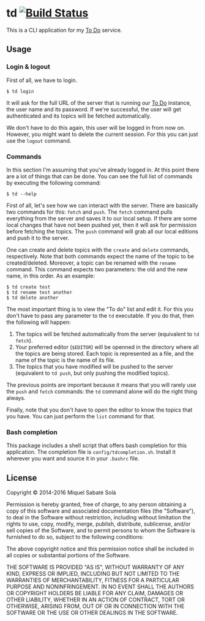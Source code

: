 # td [![Build Status](https://travis-ci.org/mssola/td.svg?branch=master)](https://travis-ci.org/mssola/td)

This is a CLI application for my [To Do](https://github.com/mssola/todo) service.

## Usage

### Login & logout

First of all, we have to login.

    $ td login

It will ask for the full URL of the server that is running our [To
Do](https://github.com/mssola/todo) instance, the user name and its password.
If we're successful, the user will get authenticated and its topics will be
fetched automatically.

We don't have to do this again, this user will be logged in from now on.
However, you might want to delete the current session. For this you can
just use the `logout` command.

### Commands

In this section I'm assuming that you've already logged in. At this point there
are a lot of things that can be done. You can see the full list of commands by
executing the following command:

    $ td --help

First of all, let's see how we can interact with the server. There are
basically two commands for this: `fetch` and `push`. The `fetch` command pulls
everything from the server and saves it to our local setup. If there are
some local changes that have not been pushed yet, then it will ask for
permission before fetching the topics. The `push` command will grab all
our local editions and push it to the server.

One can create and delete topics with the `create` and `delete` commands,
respectively. Note that both commands expect the name of the topic to be
created/deleted. Moreover, a topic can be renamed with the `rename` command.
This command expects two parameters: the old and the new name, in this order.
As an example:

    $ td create test
    $ td rename test another
    $ td delete another

The most important thing is to view the "To do" list and edit it. For this you
don't have to pass any parameter to the `td` executable. If you do that, then
the following will happen:

1. The topics will be fetched automatically from the server (equivalent to `td
   fetch`).
2. Your preferred editor (`$EDITOR`) will be openned in the directory where all
   the topics are being stored. Each topic is represented as a file, and the
   name of the topic is the name of its file.
3. The topics that you have modified will be pushed to the server (equivalent
   to `td push`, but only pushing the modified topics).

The previous points are important because it means that you will rarely use
the `push` and `fetch` commands: the `td` command alone will do the right thing
always.

Finally, note that you don't have to open the editor to know the topics that
you have. You can just perform the `list` command for that.

### Bash completion

This package includes a shell script that offers bash completion for this
application. The completion file is `config/tdcompletion.sh`. Install it
wherever you want and source it in your `.bashrc` file.

## License

Copyright &copy; 2014-2016 Miquel Sabaté Solà

Permission is hereby granted, free of charge, to any person obtaining
a copy of this software and associated documentation files (the
"Software"), to deal in the Software without restriction, including
without limitation the rights to use, copy, modify, merge, publish,
distribute, sublicense, and/or sell copies of the Software, and to
permit persons to whom the Software is furnished to do so, subject to
the following conditions:

The above copyright notice and this permission notice shall be
included in all copies or substantial portions of the Software.

THE SOFTWARE IS PROVIDED "AS IS", WITHOUT WARRANTY OF ANY KIND,
EXPRESS OR IMPLIED, INCLUDING BUT NOT LIMITED TO THE WARRANTIES OF
MERCHANTABILITY, FITNESS FOR A PARTICULAR PURPOSE AND
NONINFRINGEMENT. IN NO EVENT SHALL THE AUTHORS OR COPYRIGHT HOLDERS BE
LIABLE FOR ANY CLAIM, DAMAGES OR OTHER LIABILITY, WHETHER IN AN ACTION
OF CONTRACT, TORT OR OTHERWISE, ARISING FROM, OUT OF OR IN CONNECTION
WITH THE SOFTWARE OR THE USE OR OTHER DEALINGS IN THE SOFTWARE.

